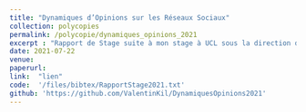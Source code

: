 ```yaml
---
title: "Dynamiques d’Opinions sur les Réseaux Sociaux"
collection: polycopies
permalink: /polycopie/dynamiques_opinions_2021
excerpt : "Rapport de Stage suite à mon stage à UCL sous la direction de B.Guedj et A. Vendeville"
date: 2021-07-22
venue:
paperurl: 
link:  "lien"
code:  '/files/bibtex/RapportStage2021.txt'
github: 'https://github.com/ValentinKil/DynamiquesOpinions2021'
---
```


